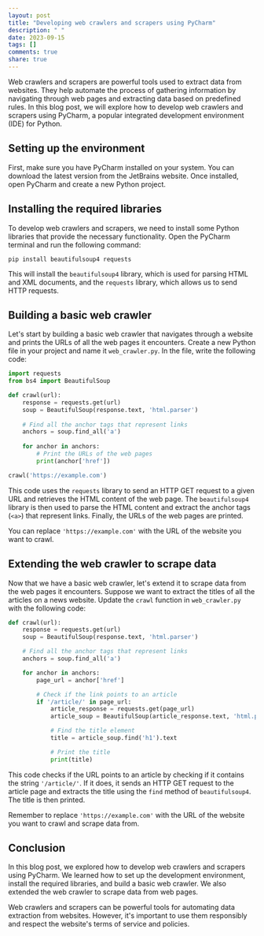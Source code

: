 ```yaml
---
layout: post
title: "Developing web crawlers and scrapers using PyCharm"
description: " "
date: 2023-09-15
tags: []
comments: true
share: true
---
```


Web crawlers and scrapers are powerful tools used to extract data from websites. They help automate the process of gathering information by navigating through web pages and extracting data based on predefined rules. In this blog post, we will explore how to develop web crawlers and scrapers using PyCharm, a popular integrated development environment (IDE) for Python.

## Setting up the environment

First, make sure you have PyCharm installed on your system. You can download the latest version from the JetBrains website. Once installed, open PyCharm and create a new Python project.

## Installing the required libraries

To develop web crawlers and scrapers, we need to install some Python libraries that provide the necessary functionality. Open the PyCharm terminal and run the following command:

```
pip install beautifulsoup4 requests
```

This will install the `beautifulsoup4` library, which is used for parsing HTML and XML documents, and the `requests` library, which allows us to send HTTP requests.

## Building a basic web crawler

Let's start by building a basic web crawler that navigates through a website and prints the URLs of all the web pages it encounters. Create a new Python file in your project and name it `web_crawler.py`. In the file, write the following code:

```python
import requests
from bs4 import BeautifulSoup

def crawl(url):
    response = requests.get(url)
    soup = BeautifulSoup(response.text, 'html.parser')
    
    # Find all the anchor tags that represent links
    anchors = soup.find_all('a')
    
    for anchor in anchors:
        # Print the URLs of the web pages
        print(anchor['href'])

crawl('https://example.com')
```

This code uses the `requests` library to send an HTTP GET request to a given URL and retrieves the HTML content of the web page. The `beautifulsoup4` library is then used to parse the HTML content and extract the anchor tags (`<a>`) that represent links. Finally, the URLs of the web pages are printed.

You can replace `'https://example.com'` with the URL of the website you want to crawl.

## Extending the web crawler to scrape data

Now that we have a basic web crawler, let's extend it to scrape data from the web pages it encounters. Suppose we want to extract the titles of all the articles on a news website. Update the `crawl` function in `web_crawler.py` with the following code:

```python
def crawl(url):
    response = requests.get(url)
    soup = BeautifulSoup(response.text, 'html.parser')

    # Find all the anchor tags that represent links
    anchors = soup.find_all('a')

    for anchor in anchors:
        page_url = anchor['href']

        # Check if the link points to an article
        if '/article/' in page_url:
            article_response = requests.get(page_url)
            article_soup = BeautifulSoup(article_response.text, 'html.parser')

            # Find the title element
            title = article_soup.find('h1').text

            # Print the title
            print(title)
```

This code checks if the URL points to an article by checking if it contains the string `'/article/'`. If it does, it sends an HTTP GET request to the article page and extracts the title using the `find` method of `beautifulsoup4`. The title is then printed.

Remember to replace `'https://example.com'` with the URL of the website you want to crawl and scrape data from.

## Conclusion

In this blog post, we explored how to develop web crawlers and scrapers using PyCharm. We learned how to set up the development environment, install the required libraries, and build a basic web crawler. We also extended the web crawler to scrape data from web pages.

Web crawlers and scrapers can be powerful tools for automating data extraction from websites. However, it's important to use them responsibly and respect the website's terms of service and policies.